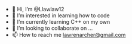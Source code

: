 - 👋 Hi, I’m @Llawlaw12
- 👀 I’m interested in learning how to code
- 🌱 I’m currently learning C++ on my own
- 💞️ I’m looking to collaborate on ...
- 📫 How to reach me lawrenarcher@gmail.com

<!---
Llawlaw12/Llawlaw12 is a ✨ special ✨ repository because its `README.md` (this file) appears on your GitHub profile.
You can click the Preview link to take a look at your changes.
--->
